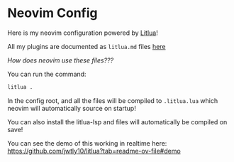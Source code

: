 # Neovim Config


Here is my neovim configuration powered by [Litlua](https://github.com/jwtly10/litlua)!


All my plugins are documented as `litlua.md` files [here](https://github.com/jwtly10/config.nvim/tree/main/lua/jwtly10/lazy)


*How does neovim use these files???*

You can run the command:

```bash
litlua .
```

In the config root, and all the files will be compiled to `.litlua.lua` which
neovim will automatically source on startup!


You can also install the litlua-lsp and files will automatically be compiled on save!


You can see the demo of this working in realtime here: https://github.com/jwtly10/litlua?tab=readme-ov-file#demo
